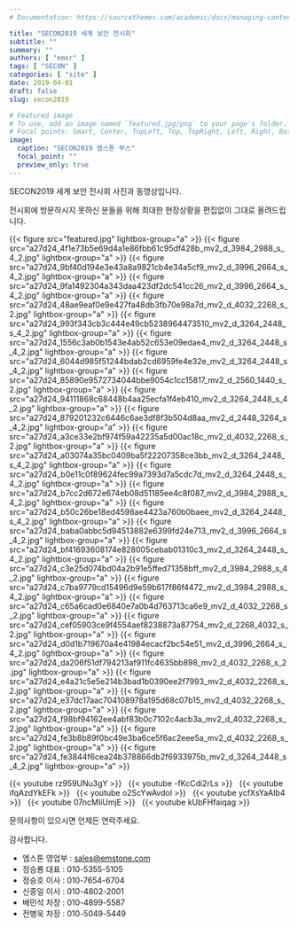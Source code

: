 ```yaml
---
# Documentation: https://sourcethemes.com/academic/docs/managing-content/

title: "SECON2019 세계 보안 전시회"
subtitle: ""
summary: ""
authors: [ "emsr" ]
tags: [ "SECON" ]
categories: [ "site" ]
date: 2019-04-01
draft: false
slug: secon2019

# Featured image
# To use, add an image named `featured.jpg/png` to your page's folder.
# Focal points: Smart, Center, TopLeft, Top, TopRight, Left, Right, BottomLeft, Bottom, BottomRight.
image:
  caption: "SECON2019 엠스톤 부스"
  focal_point: ""
  preview_only: true
---
```


SECON2019 세계 보안 전시회 사진과 동영상입니다.

전시회에 방문하시지 못하신 분들을 위해 최대한 현장상황을 편집없이 그대로 올려드립니다.

{{< figure src="featured.jpg" lightbox-group="a" >}}
{{< figure src="a27d24_4f1e73b5e69d4a1e86fbb61c95df428b_mv2_d_3984_2988_s_4_2.jpg"
           lightbox-group="a" >}}
{{< figure src="a27d24_9bf40d194e3e43a8a9821cb4e34a5cf9_mv2_d_3996_2664_s_4_2.jpg"
           lightbox-group="a" >}}
{{< figure src="a27d24_9fa1492304a343daa423df2dc541cc26_mv2_d_3996_2664_s_4_2.jpg"
           lightbox-group="a" >}}
{{< figure src="a27d24_48ae9eaf0e9e427fa48db3fb70e98a7d_mv2_d_4032_2268_s_2.jpg"
           lightbox-group="a" >}}
{{< figure src="a27d24_993f343cb3c444e49cb5238964473510_mv2_d_3264_2448_s_4_2.jpg"
           lightbox-group="a" >}}
{{< figure src="a27d24_1556c3ab0b1543e4ab52c653e09edae4_mv2_d_3264_2448_s_4_2.jpg"
           lightbox-group="a" >}}
{{< figure src="a27d24_6044d985f51244bdab2cd6959fe4e32e_mv2_d_3264_2448_s_4_2.jpg"
           lightbox-group="a" >}}
{{< figure src="a27d24_85890e9572734044bbe9054c1cc15817_mv2_d_2560_1440_s_2.jpg"
           lightbox-group="a" >}}
{{< figure src="a27d24_94111868c68448b4aa25ecfa1f4eb410_mv2_d_3264_2448_s_4_2.jpg"
           lightbox-group="a" >}}
{{< figure src="a27d24_879201232c6446c6ae3df8f3b504d8aa_mv2_d_2448_3264_s_4_2.jpg"
           lightbox-group="a" >}}
{{< figure src="a27d24_a3ce33e2bf974f59a42235a5d00ac18c_mv2_d_4032_2268_s_2.jpg"
           lightbox-group="a" >}}
{{< figure src="a27d24_a03074a35bc0409ba5f22207358ce3bb_mv2_d_3264_2448_s_4_2.jpg"
           lightbox-group="a" >}}
{{< figure src="a27d24_b0e11c0f89624fec99a7393d7a5cdc7d_mv2_d_3264_2448_s_4_2.jpg"
           lightbox-group="a" >}}
{{< figure src="a27d24_b7cc2d672e674eb08d51185ee4c8f087_mv2_d_3984_2988_s_4_2.jpg"
           lightbox-group="a" >}}
{{< figure src="a27d24_b50c26be18ed4598ae4423a760b0baee_mv2_d_3264_2448_s_4_2.jpg"
           lightbox-group="a" >}}
{{< figure src="a27d24_baba0abbc5d94513882e6399fd24e713_mv2_d_3996_2664_s_4_2.jpg"
           lightbox-group="a" >}}
{{< figure src="a27d24_bf41693608174e828005cebab01310c3_mv2_d_3264_2448_s_4_2.jpg"
           lightbox-group="a" >}}
{{< figure src="a27d24_c3e25d074bd04a2b91e5ffed71358bff_mv2_d_3984_2988_s_4_2.jpg"
           lightbox-group="a" >}}
{{< figure src="a27d24_c7ba9779cd15496d9e59b617f86f4472_mv2_d_3984_2988_s_4_2.jpg"
           lightbox-group="a" >}}
{{< figure src="a27d24_c65a6cad0e6840e7a0b4d763713ca6e9_mv2_d_4032_2268_s_2.jpg"
           lightbox-group="a" >}}
{{< figure src="a27d24_cef05903ce9f4554aef8238873a87754_mv2_d_2268_4032_s_2.jpg"
           lightbox-group="a" >}}
{{< figure src="a27d24_d0d1b719670a4e41984ecacf2bc54e51_mv2_d_3996_2664_s_4_2.jpg"
           lightbox-group="a" >}}
{{< figure src="a27d24_da206f51df794213af911fc4635bb898_mv2_d_4032_2268_s_2.jpg"
           lightbox-group="a" >}}
{{< figure src="a27d24_e4a21c5e5e214b3bad1b0390ee2f7993_mv2_d_4032_2268_s_2.jpg"
           lightbox-group="a" >}}
{{< figure src="a27d24_e37dc17aac704108978a195d68c07b15_mv2_d_4032_2268_s_2.jpg"
           lightbox-group="a" >}}
{{< figure src="a27d24_f98bf94162ee4abf83b0c7102c4acb3a_mv2_d_4032_2268_s_2.jpg"
           lightbox-group="a" >}}
{{< figure src="a27d24_fe3b8b89f0bc49e3ba6ce5f6ac2eee5a_mv2_d_4032_2268_s_2.jpg"
           lightbox-group="a" >}}
{{< figure src="a27d24_fe3844f6cea24b378866db2f6933975b_mv2_d_3264_2448_s_4_2.jpg"
           lightbox-group="a" >}}

{{< youtube rz959UNu3gY >}}
&nbsp;
{{< youtube -fKcCdi2rLs >}}
&nbsp;
{{< youtube ifqAzdYkEFk >}}
&nbsp;
{{< youtube o2ScYwAvdoI >}}
&nbsp;
{{< youtube ycfXsYaAIb4 >}}
&nbsp;
{{< youtube 07ncMIiUmjE >}}
&nbsp;
{{< youtube kUbFHfaiqag >}}
&nbsp;

문의사항이 있으시면 언제든 연락주세요.

감사합니다.

- 엠스톤 영업부 : sales@emstone.com
- 정승룡 대표 : 010-5355-5105
- 정승호 이사 : 010-7654-6704
- 신중일 이사 : 010-4802-2001
- 배민석 차장 : 010-4899-5587
- 전병욱 차장 : 010-5049-5449
